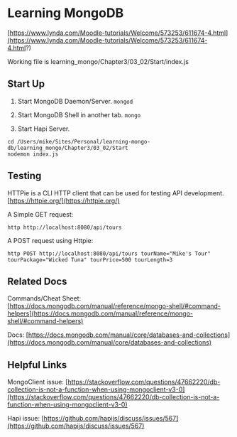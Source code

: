 # Learning MongoDB
[https://www.lynda.com/Moodle-tutorials/Welcome/573253/611674-4.html](https://www.lynda.com/Moodle-tutorials/Welcome/573253/611674-4.html?)

Working file is learning_mongo/Chapter3/03_02/Start/index.js


## Start Up

1. Start MongoDB Daemon/Server.
```mongod```

2. Start MongoDB Shell in another tab.
```mongo```

3. Start Hapi Server.
```
cd /Users/mike/Sites/Personal/learning-mongo-db/learning_mongo/Chapter3/03_02/Start
nodemon index.js
```


## Testing

HTTPie is a CLI HTTP client that can be used for testing API development. [https://httpie.org/](https://httpie.org/)

A Simple GET request:
```
http http://localhost:8080/api/tours
```

A POST request using Httpie:
```
http POST http://localhost:8080/api/tours tourName="Mike's Tour" tourPackage="Wicked Tuna" tourPrice=500 tourLength=3
```


## Related Docs

Commands/Cheat Sheet:
[https://docs.mongodb.com/manual/reference/mongo-shell/#command-helpers](https://docs.mongodb.com/manual/reference/mongo-shell/#command-helpers)

Docs:
[https://docs.mongodb.com/manual/core/databases-and-collections](https://docs.mongodb.com/manual/core/databases-and-collections)


## Helpful Links

MongoClient issue:
[https://stackoverflow.com/questions/47662220/db-collection-is-not-a-function-when-using-mongoclient-v3-0](https://stackoverflow.com/questions/47662220/db-collection-is-not-a-function-when-using-mongoclient-v3-0)

Hapi issue:
[https://github.com/hapijs/discuss/issues/567](https://github.com/hapijs/discuss/issues/567)

